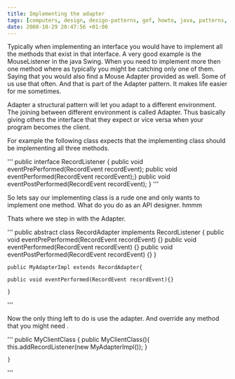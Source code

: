 ```yaml
---
title: Implementing the adapter
tags: [computers, design, design-patterns, gof, howto, java, patterns, programming, software, software-development, adapter-pattern, adapter]
date: 2008-10-29 20:47:56 +01:00
---
```



Typically when implementing an interface you would have to implement all the methods that exist in that interface.  A very good example is the MouseListener in the java Swing. When you need to implement more then one method where as typically you might be catching only one of them.  Saying that you would also find a Mouse Adapter provided as well. Some of us use that often. And that is part of the Adapter pattern. It makes life easier for me sometimes.

Adapter a structural pattern will let you adapt to a different environment. The joining between different environment is called Adapter. Thus basically giving others the interface that they expect or vice versa when your program becomes the client.

For example the following class expects that the implementing class should be implementing all three methods.

'''
	public interface RecordListener {
		public void eventPrePerformed(RecordEvent recordEvent);
		public void eventPerformed(RecordEvent recordEvent);}
		public void eventPostPerformed(RecordEvent recordEvent);
	}
'''

So lets say our implementing class is a rude one and only wants to implement one method. What do you do as an API designer. hmmm

Thats where we step in with the Adapter.

'''
	public abstract class RecordAdapter implements RecordListener {
		public void eventPrePerformed(RecordEvent recordEvent) {}
		public void eventPerformed(RecordEvent recordEvent) {}
		public void eventPostPerformed(RecordEvent recordEvent) {}
	}

	public MyAdapterImpl extends RecordAdapter{

	public void eventPerformed(RecordEvent recordEvent){}

	}
'''


Now the only thing left to do is use the adapter. And override any method that you might need .

'''
	public MyClientClass {
		public MyClientClass(){
			this.addRecordListener(new MyAdapterImpl());
		}

	}
'''
